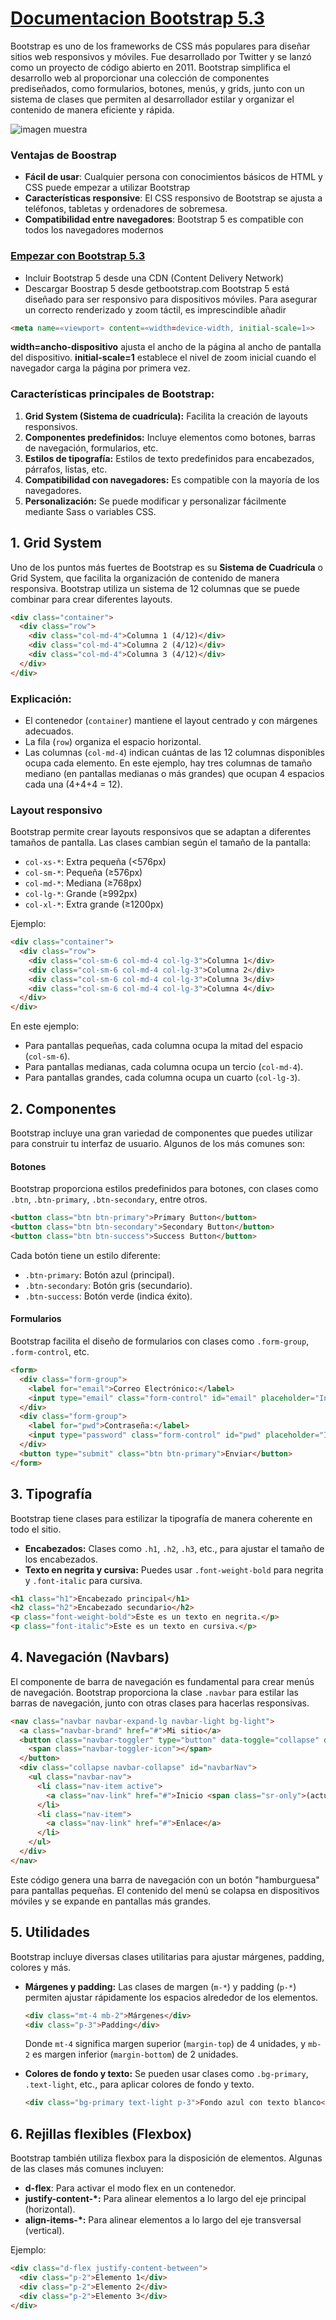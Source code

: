 # [Documentacion Bootstrap 5.3](https://getbootstrap.com/docs/5.3/getting-started/introduction/)
Bootstrap es uno de los frameworks de CSS más populares para diseñar sitios web responsivos y móviles. Fue desarrollado por Twitter y se lanzó como un proyecto de código abierto en 2011. Bootstrap simplifica el desarrollo web al proporcionar una colección de componentes prediseñados, como formularios, botones, menús, y grids, junto con un sistema de clases que permiten al desarrollador estilar y organizar el contenido de manera eficiente y rápida.

<p>
  <img src="sample.png" alt="imagen muestra">
</p>

### Ventajas de Boostrap
- **Fácil de usar**: Cualquier persona con conocimientos básicos de HTML y CSS puede empezar a utilizar Bootstrap
- **Características responsive**: El CSS responsivo de Bootstrap se ajusta a teléfonos, tabletas y ordenadores de sobremesa.
- **Compatibilidad entre navegadores**: Bootstrap 5 es compatible con todos los navegadores modernos

### [Empezar con Bootstrap 5.3](https://getbootstrap.com/)
- Incluir Bootstrap 5 desde una CDN (Content Delivery Network)
- Descargar Boostrap 5 desde getbootstrap.com
Bootstrap 5 está diseñado para ser responsivo para dispositivos móviles. Para asegurar un correcto renderizado y zoom táctil, es imprescindible añadir
```html
<meta name=«viewport» content=«width=device-width, initial-scale=1»>
```
**width=ancho-dispositivo** ajusta el ancho de la página al ancho de pantalla del dispositivo.
**initial-scale=1** establece el nivel de zoom inicial cuando el navegador carga la página por primera vez.

### Características principales de Bootstrap:
1. **Grid System (Sistema de cuadrícula):** Facilita la creación de layouts responsivos.
2. **Componentes predefinidos:** Incluye elementos como botones, barras de navegación, formularios, etc.
3. **Estilos de tipografía:** Estilos de texto predefinidos para encabezados, párrafos, listas, etc.
4. **Compatibilidad con navegadores:** Es compatible con la mayoría de los navegadores.
5. **Personalización:** Se puede modificar y personalizar fácilmente mediante Sass o variables CSS.


## 1. Grid System
Uno de los puntos más fuertes de Bootstrap es su **Sistema de Cuadrícula** o Grid System, que facilita la organización de contenido de manera responsiva. Bootstrap utiliza un sistema de 12 columnas que se puede combinar para crear diferentes layouts.

```html
<div class="container">
  <div class="row">
    <div class="col-md-4">Columna 1 (4/12)</div>
    <div class="col-md-4">Columna 2 (4/12)</div>
    <div class="col-md-4">Columna 3 (4/12)</div>
  </div>
</div>
```

### Explicación:
- El contenedor (`container`) mantiene el layout centrado y con márgenes adecuados.
- La fila (`row`) organiza el espacio horizontal.
- Las columnas (`col-md-4`) indican cuántas de las 12 columnas disponibles ocupa cada elemento. En este ejemplo, hay tres columnas de tamaño mediano (en pantallas medianas o más grandes) que ocupan 4 espacios cada una (4+4+4 = 12).


### Layout responsivo
Bootstrap permite crear layouts responsivos que se adaptan a diferentes tamaños de pantalla. Las clases cambian según el tamaño de la pantalla:
- `col-xs-*`: Extra pequeña (<576px)
- `col-sm-*`: Pequeña (≥576px)
- `col-md-*`: Mediana (≥768px)
- `col-lg-*`: Grande (≥992px)
- `col-xl-*`: Extra grande (≥1200px)

Ejemplo:

```html
<div class="container">
  <div class="row">
    <div class="col-sm-6 col-md-4 col-lg-3">Columna 1</div>
    <div class="col-sm-6 col-md-4 col-lg-3">Columna 2</div>
    <div class="col-sm-6 col-md-4 col-lg-3">Columna 3</div>
    <div class="col-sm-6 col-md-4 col-lg-3">Columna 4</div>
  </div>
</div>
```

En este ejemplo:
- Para pantallas pequeñas, cada columna ocupa la mitad del espacio (`col-sm-6`).
- Para pantallas medianas, cada columna ocupa un tercio (`col-md-4`).
- Para pantallas grandes, cada columna ocupa un cuarto (`col-lg-3`).


## 2. Componentes
Bootstrap incluye una gran variedad de componentes que puedes utilizar para construir tu interfaz de usuario. Algunos de los más comunes son:

#### Botones
Bootstrap proporciona estilos predefinidos para botones, con clases como `.btn`, `.btn-primary`, `.btn-secondary`, entre otros.

```html
<button class="btn btn-primary">Primary Button</button>
<button class="btn btn-secondary">Secondary Button</button>
<button class="btn btn-success">Success Button</button>
```

Cada botón tiene un estilo diferente:
- `.btn-primary`: Botón azul (principal).
- `.btn-secondary`: Botón gris (secundario).
- `.btn-success`: Botón verde (indica éxito).

#### Formularios
Bootstrap facilita el diseño de formularios con clases como `.form-group`, `.form-control`, etc.

```html
<form>
  <div class="form-group">
    <label for="email">Correo Electrónico:</label>
    <input type="email" class="form-control" id="email" placeholder="Ingresa tu email">
  </div>
  <div class="form-group">
    <label for="pwd">Contraseña:</label>
    <input type="password" class="form-control" id="pwd" placeholder="Ingresa tu contraseña">
  </div>
  <button type="submit" class="btn btn-primary">Enviar</button>
</form>
```


## 3. Tipografía
Bootstrap tiene clases para estilizar la tipografía de manera coherente en todo el sitio.

- **Encabezados:** Clases como `.h1`, `.h2`, `.h3`, etc., para ajustar el tamaño de los encabezados.
- **Texto en negrita y cursiva:** Puedes usar `.font-weight-bold` para negrita y `.font-italic` para cursiva.

```html
<h1 class="h1">Encabezado principal</h1>
<h2 class="h2">Encabezado secundario</h2>
<p class="font-weight-bold">Este es un texto en negrita.</p>
<p class="font-italic">Este es un texto en cursiva.</p>
```


## 4. Navegación (Navbars)
El componente de barra de navegación es fundamental para crear menús de navegación. Bootstrap proporciona la clase `.navbar` para estilar las barras de navegación, junto con otras clases para hacerlas responsivas.

```html
<nav class="navbar navbar-expand-lg navbar-light bg-light">
  <a class="navbar-brand" href="#">Mi sitio</a>
  <button class="navbar-toggler" type="button" data-toggle="collapse" data-target="#navbarNav" aria-controls="navbarNav" aria-expanded="false" aria-label="Toggle navigation">
    <span class="navbar-toggler-icon"></span>
  </button>
  <div class="collapse navbar-collapse" id="navbarNav">
    <ul class="navbar-nav">
      <li class="nav-item active">
        <a class="nav-link" href="#">Inicio <span class="sr-only">(actual)</span></a>
      </li>
      <li class="nav-item">
        <a class="nav-link" href="#">Enlace</a>
      </li>
    </ul>
  </div>
</nav>
```

Este código genera una barra de navegación con un botón "hamburguesa" para pantallas pequeñas. El contenido del menú se colapsa en dispositivos móviles y se expande en pantallas más grandes.


## 5. Utilidades
Bootstrap incluye diversas clases utilitarias para ajustar márgenes, padding, colores y más.

- **Márgenes y padding:** Las clases de margen (`m-*`) y padding (`p-*`) permiten ajustar rápidamente los espacios alrededor de los elementos.
  ```html
  <div class="mt-4 mb-2">Márgenes</div>
  <div class="p-3">Padding</div>
  ```
  Donde `mt-4` significa margen superior (`margin-top`) de 4 unidades, y `mb-2` es margen inferior (`margin-bottom`) de 2 unidades.

- **Colores de fondo y texto:** Se pueden usar clases como `.bg-primary`, `.text-light`, etc., para aplicar colores de fondo y texto.
  ```html
  <div class="bg-primary text-light p-3">Fondo azul con texto blanco</div>
  ```


## 6. Rejillas flexibles (Flexbox)
Bootstrap también utiliza flexbox para la disposición de elementos. Algunas de las clases más comunes incluyen:

- **d-flex**: Para activar el modo flex en un contenedor.
- **justify-content-*:** Para alinear elementos a lo largo del eje principal (horizontal).
- **align-items-*:** Para alinear elementos a lo largo del eje transversal (vertical).

Ejemplo:

```html
<div class="d-flex justify-content-between">
  <div class="p-2">Elemento 1</div>
  <div class="p-2">Elemento 2</div>
  <div class="p-2">Elemento 3</div>
</div>
```